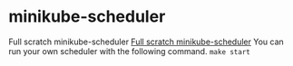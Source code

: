 # minikube-scheduler
Full scratch minikube-scheduler
[Full scratch minikube-scheduler](https://github.com/sanposhiho/mini-kube-scheduler)
You can run your own scheduler with the following command.
`make start`